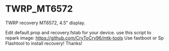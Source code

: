 TWRP_MT6572
===========

TWRP recovery MT6572, 4.5" display.

Edit default.prop and recovery.fstab for your device.
use this script to repark image: https://github.com/CryToCry96/mtk-tools
Use fastboot or Sp Flashtool to install recovery!
Thanks!
